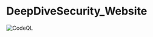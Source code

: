# DeepDiveSecurity_Website
![CodeQL](https://github.com/arkdevelop/arkdevelop.github.io/actions/workflows/github-code-scanning/codeql/badge.svg)
